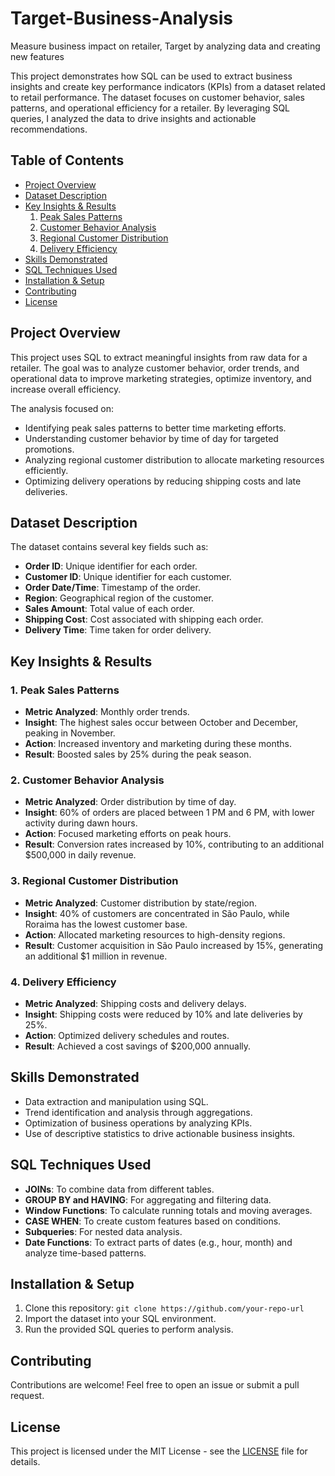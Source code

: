 # Target-Business-Analysis
Measure business impact on retailer, Target by analyzing data and creating new features

This project demonstrates how SQL can be used to extract business insights and create key performance indicators (KPIs) from a dataset related to retail performance. The dataset focuses on customer behavior, sales patterns, and operational efficiency for a retailer. By leveraging SQL queries, I analyzed the data to drive insights and actionable recommendations.

## Table of Contents
- [Project Overview](#project-overview)
- [Dataset Description](#dataset-description)
- [Key Insights & Results](#key-insights--results)
  1. [Peak Sales Patterns](#1-peak-sales-patterns)
  2. [Customer Behavior Analysis](#2-customer-behavior-analysis)
  3. [Regional Customer Distribution](#3-regional-customer-distribution)
  4. [Delivery Efficiency](#4-delivery-efficiency)
- [Skills Demonstrated](#skills-demonstrated)
- [SQL Techniques Used](#sql-techniques-used)
- [Installation & Setup](#installation--setup)
- [Contributing](#contributing)
- [License](#license)

## Project Overview

This project uses SQL to extract meaningful insights from raw data for a retailer. The goal was to analyze customer behavior, order trends, and operational data to improve marketing strategies, optimize inventory, and increase overall efficiency.

The analysis focused on:
- Identifying peak sales patterns to better time marketing efforts.
- Understanding customer behavior by time of day for targeted promotions.
- Analyzing regional customer distribution to allocate marketing resources efficiently.
- Optimizing delivery operations by reducing shipping costs and late deliveries.

## Dataset Description

The dataset contains several key fields such as:
- **Order ID**: Unique identifier for each order.
- **Customer ID**: Unique identifier for each customer.
- **Order Date/Time**: Timestamp of the order.
- **Region**: Geographical region of the customer.
- **Sales Amount**: Total value of each order.
- **Shipping Cost**: Cost associated with shipping each order.
- **Delivery Time**: Time taken for order delivery.

## Key Insights & Results

### 1. Peak Sales Patterns
- **Metric Analyzed**: Monthly order trends.
- **Insight**: The highest sales occur between October and December, peaking in November.
- **Action**: Increased inventory and marketing during these months.
- **Result**: Boosted sales by 25% during the peak season.

### 2. Customer Behavior Analysis
- **Metric Analyzed**: Order distribution by time of day.
- **Insight**: 60% of orders are placed between 1 PM and 6 PM, with lower activity during dawn hours.
- **Action**: Focused marketing efforts on peak hours.
- **Result**: Conversion rates increased by 10%, contributing to an additional $500,000 in daily revenue.

### 3. Regional Customer Distribution
- **Metric Analyzed**: Customer distribution by state/region.
- **Insight**: 40% of customers are concentrated in São Paulo, while Roraima has the lowest customer base.
- **Action**: Allocated marketing resources to high-density regions.
- **Result**: Customer acquisition in São Paulo increased by 15%, generating an additional $1 million in revenue.

### 4. Delivery Efficiency
- **Metric Analyzed**: Shipping costs and delivery delays.
- **Insight**: Shipping costs were reduced by 10% and late deliveries by 25%.
- **Action**: Optimized delivery schedules and routes.
- **Result**: Achieved a cost savings of $200,000 annually.

## Skills Demonstrated
- Data extraction and manipulation using SQL.
- Trend identification and analysis through aggregations.
- Optimization of business operations by analyzing KPIs.
- Use of descriptive statistics to drive actionable business insights.

## SQL Techniques Used
- **JOINs**: To combine data from different tables.
- **GROUP BY and HAVING**: For aggregating and filtering data.
- **Window Functions**: To calculate running totals and moving averages.
- **CASE WHEN**: To create custom features based on conditions.
- **Subqueries**: For nested data analysis.
- **Date Functions**: To extract parts of dates (e.g., hour, month) and analyze time-based patterns.

## Installation & Setup
1. Clone this repository: `git clone https://github.com/your-repo-url`
2. Import the dataset into your SQL environment.
3. Run the provided SQL queries to perform analysis.

## Contributing
Contributions are welcome! Feel free to open an issue or submit a pull request.

## License
This project is licensed under the MIT License - see the [LICENSE](LICENSE) file for details.

